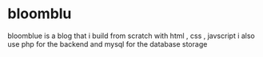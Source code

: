 # bloomblu
bloomblue is a blog that i build from scratch with html , css , javscript
i also use php for the backend and mysql for the database storage
